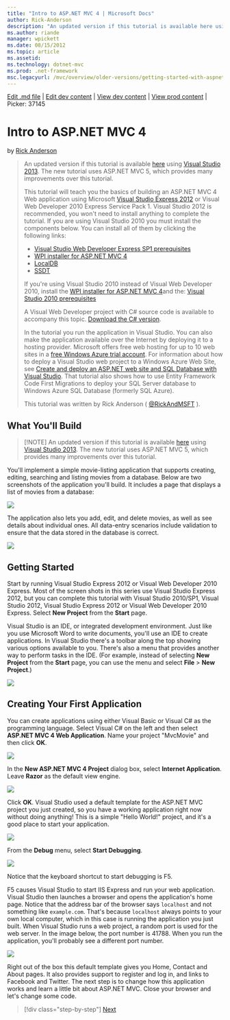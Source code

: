 ```yaml
---
title: "Intro to ASP.NET MVC 4 | Microsoft Docs"
author: Rick-Anderson
description: "An updated version if this tutorial is available here using Visual Studio 2013 . The new tutorial uses ASP.NET MVC 5, which provides many improvements over t..."
ms.author: riande
manager: wpickett
ms.date: 08/15/2012
ms.topic: article
ms.assetid: 
ms.technology: dotnet-mvc
ms.prod: .net-framework
msc.legacyurl: /mvc/overview/older-versions/getting-started-with-aspnet-mvc4/intro-to-aspnet-mvc-4
---
```

[Edit .md file](C:\Projects\msc\dev\Msc.Www\Web.ASP\App_Data\github\mvc\overview\older-versions\getting-started-with-aspnet-mvc4\intro-to-aspnet-mvc-4.md) | [Edit dev content](http://www.aspdev.net/umbraco#/content/content/edit/37143) | [View dev content](http://docs.aspdev.net/tutorials/mvc/overview/older-versions/getting-started-with-aspnet-mvc4/intro-to-aspnet-mvc-4.html) | [View prod content](http://www.asp.net/mvc/overview/older-versions/getting-started-with-aspnet-mvc4/intro-to-aspnet-mvc-4) | Picker: 37145

Intro to ASP.NET MVC 4
====================
by [Rick Anderson](https://github.com/Rick-Anderson)

> An updated version if this tutorial is available [here](../../getting-started/introduction/getting-started.md) using [Visual Studio 2013](https://www.microsoft.com/visualstudio/eng/2013-downloads). The new tutorial uses ASP.NET MVC 5, which provides many improvements over this tutorial.
> 
> This tutorial will teach you the basics of building an ASP.NET MVC 4 Web application using Microsoft [Visual Studio Express 2012](https://www.microsoft.com/visualstudio/11/en-us/products/express) or Visual Web Developer 2010 Express Service Pack 1. Visual Studio 2012 is recommended, you won't need to install anything to complete the tutorial. If you are using Visual Studio 2010 you must install the components below. You can install all of them by clicking the following links:
> 
> - [Visual Studio Web Developer Express SP1 prerequisites](https://www.microsoft.com/web/gallery/install.aspx?appid=VWD2010SP1Pack)
> - [WPI installer for ASP.NET MVC 4](https://go.microsoft.com/fwlink/?LinkId=243392)
> - [LocalDB](https://www.microsoft.com/web/gallery/install.aspx?appid=SQLLocalDBOnly_11_0)
> - [SSDT](https://blogs.msdn.com/b/rickandy/archive/2012/08/02/installing-and-using-sql-server-data-tools-ssdt-on-visual-studio-2010-and-vwd.aspx)
> 
> If you're using Visual Studio 2010 instead of Visual Web Developer 2010, install the [WPI installer for ASP.NET MVC 4](https://go.microsoft.com/fwlink/?LinkId=243392)and the: [Visual Studio 2010 prerequisites](https://www.microsoft.com/web/gallery/install.aspx?appsxml=&amp;appid=VS2010SP1Pack)
> 
> A Visual Web Developer project with C# source code is available to accompany this topic. [Download the C# version](https://code.msdn.microsoft.com/Intro-to-ASPNET-MVC-4-61d0219d/file/114480/1/MvcMovie.zip).
> 
> In the tutorial you run the application in Visual Studio. You can also make the application available over the Internet by deploying it to a hosting provider. Microsoft offers free web hosting for up to 10 web sites in a [free Windows Azure trial account](https://www.windowsazure.com/en-us/pricing/free-trial/?WT.mc_id=A443DD604). For information about how to deploy a Visual Studio web project to a Windows Azure Web Site, see [Create and deploy an ASP.NET web site and SQL Database with Visual Studio](https://www.windowsazure.com/en-us/develop/net/compute/). That tutorial also shows how to use Entity Framework Code First Migrations to deploy your SQL Server database to Windows Azure SQL Database (formerly SQL Azure).
> 
> This tutorial was written by Rick Anderson ( [@RickAndMSFT](https://twitter.com/#!/RickAndMSFT) ).


## What You'll Build

> [!NOTE] An updated version if this tutorial is available [here](../../getting-started/introduction/getting-started.md) using [Visual Studio 2013](https://www.microsoft.com/visualstudio/eng/2013-downloads). The new tutorial uses ASP.NET MVC 5, which provides many improvements over this tutorial.


You'll implement a simple movie-listing application that supports creating, editing, searching and listing movies from a database. Below are two screenshots of the application you'll build. It includes a page that displays a list of movies from a database:

![](intro-to-aspnet-mvc-4/_static/image1.png)

The application also lets you add, edit, and delete movies, as well as see details about individual ones. All data-entry scenarios include validation to ensure that the data stored in the database is correct.

![](intro-to-aspnet-mvc-4/_static/image2.png)

## Getting Started

Start by running Visual Studio Express 2012 or Visual Web Developer 2010 Express. Most of the screen shots in this series use Visual Studio Express 2012, but you can complete this tutorial with Visual Studio 2010/SP1, Visual Studio 2012, Visual Studio Express 2012 or Visual Web Developer 2010 Express. Select **New Project** from the **Start** page.

Visual Studio is an IDE, or integrated development environment. Just like you use Microsoft Word to write documents, you'll use an IDE to create applications. In Visual Studio there's a toolbar along the top showing various options available to you. There's also a menu that provides another way to perform tasks in the IDE. (For example, instead of selecting **New Project** from the **Start** page, you can use the menu and select **File** &gt; **New Project**.)

![](intro-to-aspnet-mvc-4/_static/image3.png)

## Creating Your First Application

You can create applications using either Visual Basic or Visual C# as the programming language. Select Visual C# on the left and then select **ASP.NET MVC 4 Web Application**. Name your project &quot;MvcMovie&quot; and then click **OK**.

![](intro-to-aspnet-mvc-4/_static/image4.png)

In the **New ASP.NET MVC 4 Project** dialog box, select **Internet Application**. Leave **Razor** as the default view engine.

![](intro-to-aspnet-mvc-4/_static/image5.png)

Click **OK**. Visual Studio used a default template for the ASP.NET MVC project you just created, so you have a working application right now without doing anything! This is a simple &quot;Hello World!&quot; project, and it's a good place to start your application.

![](intro-to-aspnet-mvc-4/_static/image6.png)

From the **Debug** menu, select **Start Debugging**.

![](intro-to-aspnet-mvc-4/_static/image7.png)

Notice that the keyboard shortcut to start debugging is F5.

F5 causes Visual Studio to start IIS Express and run your web application. Visual Studio then launches a browser and opens the application's home page. Notice that the address bar of the browser says `localhost` and not something like `example.com`. That's because `localhost` always points to your own local computer, which in this case is running the application you just built. When Visual Studio runs a web project, a random port is used for the web server. In the image below, the port number is 41788. When you run the application, you'll probably see a different port number.

![](intro-to-aspnet-mvc-4/_static/image8.png)

Right out of the box this default template gives you Home, Contact and About pages. It also provides support to register and log in, and links to Facebook and Twitter. The next step is to change how this application works and learn a little bit about ASP.NET MVC. Close your browser and let's change some code.

>[!div class="step-by-step"] [Next](adding-a-controller.md)